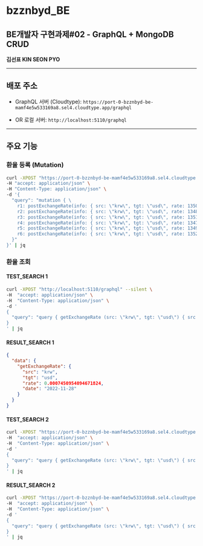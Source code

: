 # bzznbyd_BE

## BE개발자 구현과제#02 - GraphQL + MongoDB CRUD  
**김선표 KIN SEON PYO**

---

## 배포 주소

- GraphQL 서버 (Cloudtype):
  `https://port-0-bzznbyd-be-mamf4e5w533169a8.sel4.cloudtype.app/graphql`

- OR 로컬 서버:
  `http://localhost:5110/graphql`

---

## 주요 기능

### 환율 등록 (Mutation)

```bash
curl -XPOST "https://port-0-bzznbyd-be-mamf4e5w533169a8.sel4.cloudtype.app/graphql" --silent \
-H "accept: application/json" \
-H "Content-Type: application/json" \
-d '{
  "query": "mutation { \
    r1: postExchangeRate(info: { src: \"krw\", tgt: \"usd\", rate: 1350.5, date: \"2025-05-15\" }) { src tgt rate date } \
    r2: postExchangeRate(info: { src: \"krw\", tgt: \"usd\", rate: 1348.2, date: \"2025-05-14\" }) { src tgt rate date } \
    r3: postExchangeRate(info: { src: \"krw\", tgt: \"usd\", rate: 1351.0, date: \"2025-05-13\" }) { src tgt rate date } \
    r4: postExchangeRate(info: { src: \"krw\", tgt: \"usd\", rate: 1347.3, date: \"2025-05-12\" }) { src tgt rate date } \
    r5: postExchangeRate(info: { src: \"krw\", tgt: \"usd\", rate: 1349.9, date: \"2025-05-11\" }) { src tgt rate date } \
    r6: postExchangeRate(info: { src: \"krw\", tgt: \"usd\", rate: 1352.4, date: \"2025-05-10\" }) { src tgt rate date } \
  }"
}' | jq
```

### 환율 조회

#### TEST_SEARCH 1
```bash
curl -XPOST "http://localhost:5110/graphql" --silent \
-H  "accept: application/json" \
-H  "Content-Type: application/json" \
-d '
{ 
  "query": "query { getExchangeRate (src: \"krw\", tgt: \"usd\") { src tgt rate date } }"
}
' | jq
```

#### RESULT_SEARCH 1
```json
{
  "data": {
    "getExchangeRate": {
      "src": "krw",
      "tgt": "usd",
      "rate": 0.0007450954094671824,
      "date": "2022-11-28"
    }
  }
}
```

#### TEST_SEARCH 2
```bash
curl -XPOST "https://port-0-bzznbyd-be-mamf4e5w533169a8.sel4.cloudtype.app/graphql" --silent \
-H  "accept: application/json" \
-H  "Content-Type: application/json" \
-d '
{ 
  "query": "query { getExchangeRate (src: \"krw\", tgt: \"usd\") { src tgt rate date } }"
}
' | jq

```
#### RESULT_SEARCH 2
```bash
curl -XPOST "https://port-0-bzznbyd-be-mamf4e5w533169a8.sel4.cloudtype.app/graphql" --silent \
-H  "accept: application/json" \
-H  "Content-Type: application/json" \
-d '
{ 
  "query": "query { getExchangeRate (src: \"krw\", tgt: \"usd\") { src tgt rate date } }"
}
' | jq

```